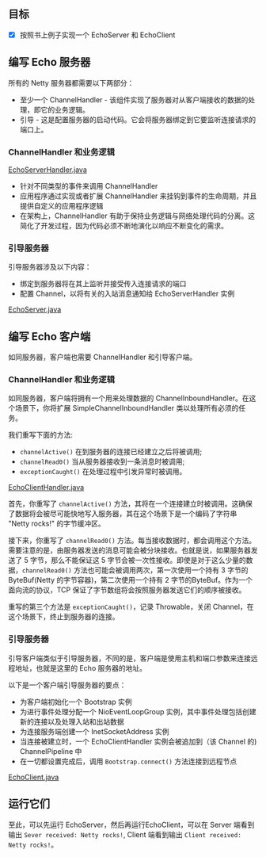 ## 目标

- [x] 按照书上例子实现一个 EchoServer 和 EchoClient

## 编写 Echo 服务器

所有的 Netty 服务器都需要以下两部分：

- 至少一个 ChannelHandler - 该组件实现了服务器对从客户端接收的数据的处理，即它的业务逻辑。
- 引导 - 这是配置服务器的启动代码。它会将服务器绑定到它要监听连接请求的
端口上。

### ChannelHandler 和业务逻辑

[EchoServerHandler.java](/src/main/java/cn/dotleo/netty/chapter2/EchoServerHandler.java)

- 针对不同类型的事件来调用 ChannelHandler
- 应用程序通过实现或者扩展 ChannelHandler 来挂钩到事件的生命周期，并且提供自定义的应用程序逻辑
- 在架构上，ChannelHandler 有助于保持业务逻辑与网络处理代码的分离。这简化了开发过程，因为代码必须不断地演化以响应不断变化的需求。

### 引导服务器

引导服务器涉及以下内容：

- 绑定到服务器将在其上监听并接受传入连接请求的端口
- 配置 Channel，以将有关的入站消息通知给 EchoServerHandler 实例

[EchoServer.java](/src/main/java/cn/dotleo/netty/chapter2/EchoServer.java)

## 编写 Echo 客户端

如同服务器，客户端也需要 ChannelHandler 和引导客户端。

### ChannelHandler 和业务逻辑

如同服务器，客户端将拥有一个用来处理数据的 ChannelInboundHandler。在这个场景下，你将扩展 SimpleChannelInboundHandler 类以处理所有必须的任务。

我们重写下面的方法:

- `channelActive()` 在到服务器的连接已经建立之后将被调用;
- `channelRead0()` 当从服务器接收到一条消息时被调用;
- `exceptionCaught()` 在处理过程中引发异常时被调用。

[EchoClientHandler.java](/src/main/java/cn/dotleo/netty/chapter2/EchoClientHandler.java)

首先，你重写了 `channelActive()` 方法，其将在一个连接建立时被调用。这确保了数据将会被尽可能快地写入服务器，其在这个场景下是一个编码了字符串 "Netty rocks!" 的字节缓冲区。

接下来，你重写了 `channelRead0()` 方法。每当接收数据时，都会调用这个方法。需要注意的是，由服务器发送的消息可能会被分块接收。也就是说，如果服务器发送了 5 字节，那么不能保证这 5 字节会被一次性接收。即使是对于这么少量的数据，`channelRead0()` 方法也可能会被调用两次，第一次使用一个持有 3 字节的 ByteBuf(Netty 的字节容器)，第二次使用一个持有 2 字节的ByteBuf。作为一个面向流的协议，TCP 保证了字节数组将会按照服务器发送它们的顺序被接收。

重写的第三个方法是 `exceptionCaught()`，记录 Throwable，关闭 Channel，在这个场景下，终止到服务器的连接。

### 引导服务器

引导客户端类似于引导服务器，不同的是，客户端是使用主机和端口参数来连接远程地址，也就是这里的 Echo 服务器的地址。

以下是一个客户端引导服务器的要点：

- 为客户端初始化一个 Bootstrap 实例
- 为进行事件处理分配一个 NioEventLoopGroup 实例，其中事件处理包括创建新的连接以及处理入站和出站数据
- 为连接服务端创建一个 InetSocketAddress 实例
- 当连接被建立时，一个 EchoClientHandler 实例会被追加到（该 Channel 的) ChannelPipeline 中
- 在一切都设置完成后，调用 `Bootstrap.connect()` 方法连接到远程节点

[EchoClient.java](/src/main/java/cn/dotleo/netty/chapter2/EchoClient.java)

## 运行它们

至此，可以先运行 EchoServer，然后再运行EchoClient，可以在 Server 端看到输出 `Sever received: Netty rocks!`, Client 端看到输出 `Client received: Netty rocks!`。
